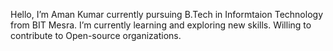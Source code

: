 Hello, I’m Aman Kumar currently pursuing B.Tech in Informtaion Technology from BIT Mesra.
 I’m currently learning and exploring new skills.
 Willing to contribute to Open-source organizations.

                      

<!---
Assassin0001/Assassin0001 is a ✨ special ✨ repository because its `README.md` (this file) appears on your GitHub profile.
You can click the Preview link to take a look at your changes.
--->
